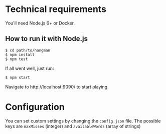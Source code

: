# Technical requirements

You'll need Node.js 6+ or Docker.

## How to run it with Node.js

```
$ cd path/to/hangman
$ npm install
$ npm test
```

If all went well, just run:

```
$ npm start
```

Navigate to http://localhost:9090/ to start playing.

# Configuration

You can set custom settings by changing the `config.json` file.
The possible keys are `maxMisses` (integer) and `availableWords` (array of strings)
